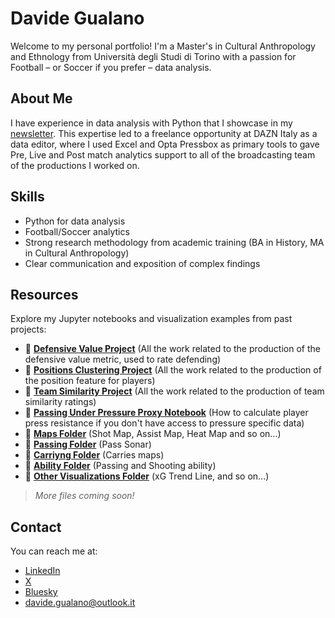 # Davide Gualano
Welcome to my personal portfolio! I'm a Master's in Cultural Anthropology and Ethnology from Università degli Studi di Torino with a passion for Football – or Soccer if you prefer – data analysis.

## About Me
I have experience in data analysis with Python that I showcase in my [newsletter](https://the-cutback.beehiiv.com/). This expertise led to a freelance opportunity at DAZN Italy as a data editor, where I used Excel and Opta Pressbox as primary tools to gave Pre, Live and Post match analytics support to all of the broadcasting team of the productions I worked on.

## Skills
- Python for data analysis
- Football/Soccer analytics
- Strong research methodology from academic training (BA in History, MA in Cultural Anthropology)
- Clear communication and exposition of complex findings

## Resources
Explore my Jupyter notebooks and visualization examples from past projects:
- 📔 [**Defensive Value Project**](https://gibranium.github.io/defensivevalue/) (All the work related to the production of the defensive value metric, used to rate defending)
- 📔 [**Positions Clustering Project**](https://gibranium.github.io/positioncluster/) (All the work related to the production of the position feature for players)
- 📔 [**Team Similarity Project**](https://gibranium.github.io/teamstyle/) (All the work related to the production of team similarity ratings)
- 📔 [**Passing Under Pressure Proxy Notebook**](https://gibranium.github.io/underpressure/) (How to calculate player press resistance if you don't have access to pressure specific data)
- 📂 [**Maps Folder**](https://gibranium.github.io/maps/) (Shot Map, Assist Map, Heat Map and so on...)
- 📂 [**Passing Folder**](https://gibranium.github.io/passing/) (Pass Sonar)
- 📂 [**Carriyng Folder**](https://gibranium.github.io/carries/) (Carries maps)
- 📂 [**Ability Folder**](https://gibranium.github.io/ability/) (Passing and Shooting ability)
- 📂 [**Other Visualizations Folder**](https://gibranium.github.io/others/) (xG Trend Line, and so on...)

> *More files coming soon!*

## Contact
You can reach me at:
- [LinkedIn](https://www.linkedin.com/in/davide-gualano-a2454b187)
- [X](https://x.com/gualanodavide)
- [Bluesky](https://bsky.app/profile/gualanodavide.bsky.social)
- davide.gualano@outlook.it
